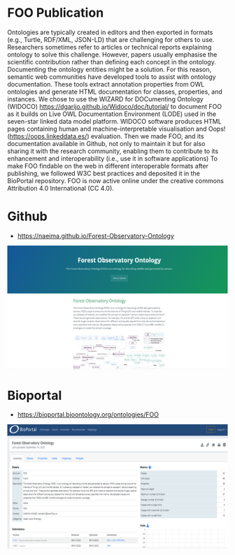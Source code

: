 

# FOO Publication

Ontologies are typically created in editors and then exported in formats (e.g., Turtle, RDF/XML, JSON-LD) that are challenging for others to use. Researchers sometimes refer to articles or technical reports explaining ontology to solve this challenge. However, papers usually emphasise the scientific contribution rather than defining each concept in the ontology. Documenting the ontology entities might be a solution.
For this reason, semantic web communities have developed tools to assist with ontology documentation. These tools extract annotation properties from OWL ontologies and generate HTML documentation for classes, properties, and instances. 
We chose to use the WIZARD for DOCumenting Ontology (WIDOCO) https://dgarijo.github.io/Widoco/doc/tutorial/ to document FOO as it builds on Live OWL Documentation Environment (LODE) used in the seven-star linked data model platform. WIDOCO software produces HTML pages containing human and machine-interpretable visualisation and Oops! (https://oops.linkeddata.es/) evaluation. Then we made FOO, and its documentation available in Github, not only to maintain it but for also sharing it with the research community, enabling them to contribute to its enhancement and interoperability (i.e., use it in software applications) 
To make  FOO findable on the web in different interoperable formats after publishing,  we followed W3C best practices and deposited it in the BioPortal repository. FOO is now active online under the creative commons Attribution 4.0 International (CC 4.0).


# Github
-  https://naeima.github.io/Forest-Observatory-Ontology

![FOO Github](/img/publication.png)

# Bioportal
- https://bioportal.bioontology.org/ontologies/FOO

![FOO Bioportal ](/img/Bioportal.png)


```{bibliography}
```
